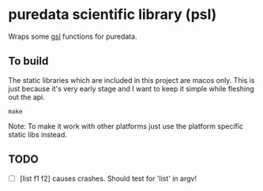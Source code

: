 # puredata scientific library (psl)

Wraps some [gsl](https://www.gnu.org/software/gsl/) functions for puredata.


## To build

The static libraries which are included in this project are macos only. This is
just because it's very early stage and I want to keep it simple while fleshing
out the api.

```
make
```

Note: To make it work with other platforms just use the platform specific static libs instead.


## TODO

- [ ] [list f1 f2] causes crashes. Should test for 'list' in argv!

